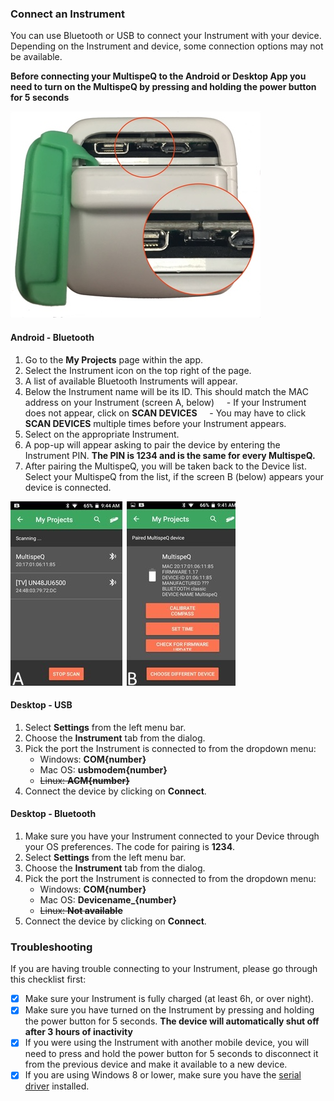 ### Connect an Instrument
You can use Bluetooth or USB to connect your Instrument with your device. Depending on the Instrument and device, some connection options may not be available.

**Before connecting your MultispeQ to the Android or Desktop App you need to turn on the MultispeQ by pressing and holding the power button for 5 seconds**

![Connect an Instrument](../images/help/_apps_power_button.jpg)

#### Android - Bluetooth

1. Go to the **My Projects** page within the app.
2. Select the Instrument icon on the top right of the page.
3. A list of available Bluetooth Instruments will appear.
4. Below the Instrument name will be its ID. This should match the MAC address on your Instrument (screen A, below)
    - If your Instrument does not appear, click on **SCAN DEVICES**
    - You may have to click **SCAN DEVICES** multiple times before your Instrument appears.
5. Select on the appropriate Instrument.
6. A pop-up will appear asking to pair the device by entering the Instrument PIN. **The PIN is 1234 and is the same for every MultispeQ.**
7. After pairing the MultispeQ, you will be taken back to the Device list. Select your MultispeQ from the list, if the screen B (below) appears your device is connected.

![Android - Bluetooth](../images/help/_apps_connecting_MultispeQ_Android.jpg)

#### Desktop - USB

1. Select **<i class="fa fa-sliders"></i> Settings** from the left menu bar.
2. Choose the **Instrument** tab from the dialog.
3. Pick the port the Instrument is connected to from the dropdown menu:
    - Windows: **COM{number}**
    - Mac OS: **usbmodem{number}**
    - ~~Linux: **ACM{number}**~~
4. Connect the device by clicking on **Connect**.

#### Desktop - Bluetooth

1. Make sure you have your Instrument connected to your Device through your OS preferences. The code for pairing is **1234**.
2. Select **<i class="fa fa-sliders"></i> Settings** from the left menu bar.
3. Choose the **Instrument** tab from the dialog.
4. Pick the port the Instrument is connected to from the dropdown menu:
    - Windows: **COM{number}**
    - Mac OS: **Devicename_{number}**
    - ~~Linux: **Not available**~~
5. Connect the device by clicking on **Connect**.

### Troubleshooting

If you are having trouble connecting to your Instrument, please go through this checklist first:

- [x] Make sure your Instrument is fully charged (at least 6h, or over night).
- [x] Make sure you have turned on the Instrument by pressing and holding the power button for 5 seconds. **The device will automatically shut off after 3 hours of inactivity**
- [x] If you were using the Instrument with another mobile device, you will need to press and hold the power button for 5 seconds to disconnect it from the previous device and make it available to a new device.
- [x] If you are using Windows 8 or lower, make sure you have the [serial driver](https://www.pjrc.com/teensy/td_download.html) installed.